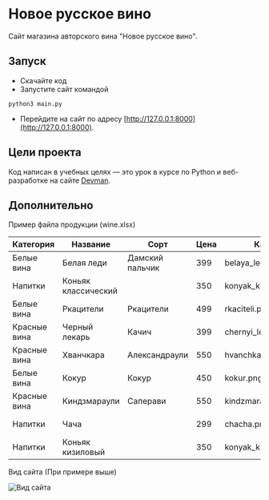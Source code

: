 # Новое русское вино

Сайт магазина авторского вина "Новое русское вино".

## Запуск

- Скачайте код
- Запустите сайт командой
```
python3 main.py
```
- Перейдите на сайт по адресу [http://127.0.0.1:8000](http://127.0.0.1:8000).

## Цели проекта

Код написан в учебных целях — это урок в курсе по Python и веб-разработке на сайте [Devman](https://dvmn.org).

## Дополнительно
Пример файла продукции (wine.xlsx)

|Категория|Название|Сорт|Цена|Картинка|Акция|
|---|---|---|---|---|---|
|Белые вина|Белая леди|Дамский пальчик|399|belaya_ledi.png|Выгодное предложение|
|Напитки|Коньяк классический| |350|konyak_klassicheskyi.png| |
|Белые вина|Ркацители|Ркацители|499|rkaciteli.png| |
|Красные вина|Черный лекарь|Качич|399|chernyi_lekar.png| |
|Красные вина|Хванчкара|Александраули|550|hvanchkara.png| |
|Белые вина|Кокур|Кокур|450|kokur.png| |
|Красные вина|Киндзмараули|Саперави|550|kindzmarauli.png| |
|Напитки|Чача| |299|chacha.png|Выгодное предложение|
|Напитки|Коньяк кизиловый| |350|konyak_kizilovyi.png| |

Вид сайта (При примере выше)

![Вид сайта](https://i.imgur.com/nSS8h65.jpeg)

